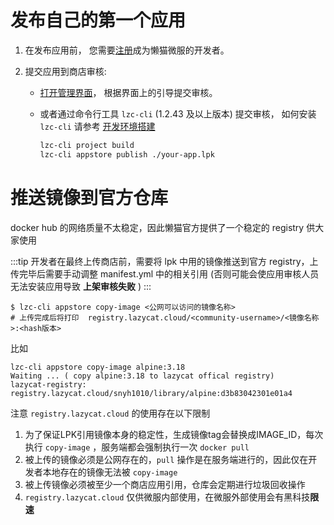 # 发布自己的第一个应用

1. 在发布应用前， 您需要[注册](https://lazycat.cloud/login?redirect=https://developer.lazycat.cloud/)成为懒猫微服的开发者。

2. 提交应用到商店审核:

    - [打开管理界面](https://developer.lazycat.cloud/manage)， 根据界面上的引导提交审核。

    - 或者通过命令行工具 `lzc-cli` (1.2.43 及以上版本) 提交审核， 如何安装 `lzc-cli` 请参考 [开发环境搭建](https://developer.lazycat.cloud/lzc-cli.html)

        ```bash
        lzc-cli project build
        lzc-cli appstore publish ./your-app.lpk
        ```

# 推送镜像到官方仓库

docker hub 的网络质量不太稳定，因此懒猫官方提供了一个稳定的 registry 供大家使用

:::tip
开发者在最终上传商店前，需要将 lpk 中用的镜像推送到官方 registry，上传完毕后需要手动调整 manifest.yml 中的相关引用 (否则可能会使应用审核人员无法安装应用导致 **上架审核失败** )
:::

```
$ lzc-cli appstore copy-image <公网可以访问的镜像名称>
# 上传完成后将打印  registry.lazycat.cloud/<community-username>/<镜像名称>:<hash版本>
```

比如
```
lzc-cli appstore copy-image alpine:3.18
Waiting ... ( copy alpine:3.18 to lazycat offical registry)
lazycat-registry: registry.lazycat.cloud/snyh1010/library/alpine:d3b83042301e01a4

```

注意 `registry.lazycat.cloud` 的使用存在以下限制

1. 为了保证LPK引用镜像本身的稳定性，生成镜像tag会替换成IMAGE_ID，每次执行 `copy-image` ，服务端都会强制执行一次 `docker pull`
2. 被上传的镜像必须是公网存在的，`pull` 操作是在服务端进行的，因此仅在开发者本地存在的镜像无法被 `copy-image`
3. 被上传镜像必须被至少一个商店应用引用，仓库会定期进行垃圾回收操作
4. `registry.lazycat.cloud` 仅供微服内部使用，在微服外部使用会有黑科技**限速**
